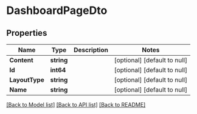 # DashboardPageDto

## Properties
Name | Type | Description | Notes
------------ | ------------- | ------------- | -------------
**Content** | **string** |  | [optional] [default to null]
**Id** | **int64** |  | [optional] [default to null]
**LayoutType** | **string** |  | [optional] [default to null]
**Name** | **string** |  | [optional] [default to null]

[[Back to Model list]](../README.md#documentation-for-models) [[Back to API list]](../README.md#documentation-for-api-endpoints) [[Back to README]](../README.md)


